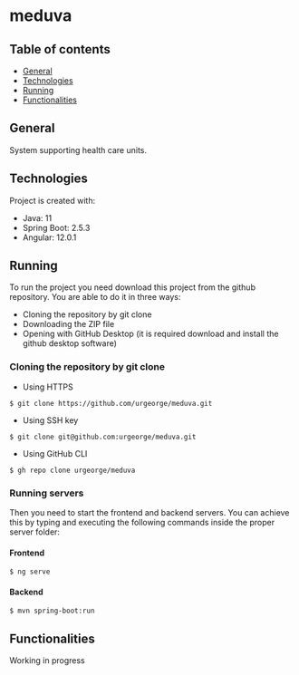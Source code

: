 # meduva
## Table of contents
* [General](#general)
* [Technologies](#technologies)
* [Running](#running)
* [Functionalities](#functionalities)

## General
System supporting health care units. 
	
## Technologies
Project is created with:
* Java: 11
* Spring Boot: 2.5.3
* Angular: 12.0.1

## Running
To run the project you need download this project from the github repository. You are able to do it in three ways:
* Cloning the repository by git clone
* Downloading the ZIP file
* Opening with GitHub Desktop (it is required download and install the github desktop software)
### Cloning the repository by git clone
* Using HTTPS
```
$ git clone https://github.com/urgeorge/meduva.git
```
* Using SSH key
```
$ git clone git@github.com:urgeorge/meduva.git
```
* Using GitHub CLI
```
$ gh repo clone urgeorge/meduva
```
### Running servers
Then you need to start the frontend and backend servers. You can achieve this by typing and executing the following commands inside the proper server folder:
#### Frontend
```
$ ng serve
```
#### Backend
```
$ mvn spring-boot:run
```
## Functionalities
Working in progress
